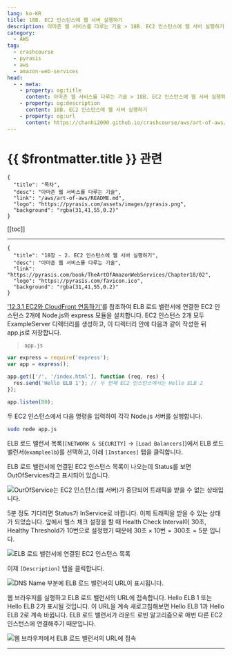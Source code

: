 ```yaml
---
lang: ko-KR
title: 18B. EC2 인스턴스에 웹 서버 실행하기
description: 아마존 웹 서비스를 다루는 기술 > 18B. EC2 인스턴스에 웹 서버 실행하기
category:
  - AWS
tag: 
  - crashcourse
  - pyrasis
  - aws 
  - amazon-web-services
head:
  - - meta:
    - property: og:title
      content: 아마존 웹 서비스를 다루는 기술 > 18B. EC2 인스턴스에 웹 서버 실행하기
    - property: og:description
      content: 18B. EC2 인스턴스에 웹 서버 실행하기
    - property: og:url
      content: https://chanhi2000.github.io/crashcourse/aws/art-of-aws/18B.html
---
```


# {{ $frontmatter.title }} 관련

```component VPCard
{
  "title": "목차",
  "desc": "아마존 웹 서비스를 다루는 기술",
  "link": "/aws/art-of-aws/README.md",
  "logo": "https://pyrasis.com/assets/images/pyrasis.png",
  "background": "rgba(31,41,55,0.2)"
}
```

[[toc]]

---

```component VPCard
{
  "title": "18장 - 2. EC2 인스턴스에 웹 서버 실행하기",
  "desc": "아마존 웹 서비스를 다루는 기술",
  "link": "https://pyrasis.com/book/TheArtOfAmazonWebServices/Chapter18/02",
  "logo": "https://pyrasis.com/favicon.ico",
  "background": "rgba(31,41,55,0.2)"
}
```


<a href="https://www.pyrasis.com/book/TheArtOfAmazonWebServices/Chapter12/03" target="_blank" rel="nofollow">'12.3.1 EC2와 CloudFront 연동하기'</a>를 참조하여 ELB 로드 밸런서에 연결한 EC2 인스턴스 2개에 Node.js와 express 모듈을 설치합니다. EC2 인스턴스 2개 모두 ExampleServer 디렉터리를 생성하고, 이 디렉터리 안에 다음과 같이 작성한 뒤 app.js로 저장합니다.

> <FontIcon icon="fa-brands fa-js"/>`app.js`

```js
var express = require('express');
var app = express();

app.get(['/', '/index.html'], function (req, res) {
  res.send('Hello ELB 1'); // 두 번째 EC2 인스턴스에서는 Hello ELB 2
});

app.listen(80);
```

두 EC2 인스턴스에서 다음 명령을 입력하여 각각 <FontIcon icon="fa-brands fa-node"/>Node.js 서버를 실행합니다.

```sh
sudo node app.js
```

ELB 로드 밸런서 목록(<FontIcon icon="iconfont icon-select"/>`[NETWORK & SECURITY]` → `[Load Balancers]`)에서 ELB 로드 밸런서(`exampleelb`)를 선택하고, 아래 <FontIcon icon="iconfont icon-select"/>`[Instances]` 탭을 클릭합니다.

ELB 로드 밸런서에 연결된 EC2 인스턴스 목록이 나오는데 Status를 보면 OutOfServices라고 표시되어 있습니다.

![OurOfService는 EC2 인스턴스(웹 서버)가 중단되어 트래픽을 받을 수 없는 상태입니다.](https://pyrasis.com/assets/images/TheArtOfAmazonWebServicesChapter18/14_.png)

5분 정도 기다리면 Status가 InService로 바뀝니다. 이제 트래픽을 받을 수 있는 상태가 되었습니다. 앞에서 헬스 체크 설정을 할 때 Health Check Interval이 30초, Healthy Threshold가 10번으로 설정했기 때문에 $30\text{초}\times{10\text{번}}=300\text{초}=5\text{분}$ 입니다.

![ELB 로드 밸런서에 연결된 EC2 인스턴스 목록](https://pyrasis.com/assets/images/TheArtOfAmazonWebServicesChapter18/15_.png)

이제 <FontIcon icon="iconfont icon-select"/>`[Description]` 탭을 클릭합니다.

![DNS Name 부분에 ELB 로드 밸런서의 URL이 표시됩니다.](https://pyrasis.com/assets/images/TheArtOfAmazonWebServicesChapter18/16_.png)

웹 브라우저를 실행하고 ELB 로드 밸런서의 URL에 접속합니다. Hello ELB 1 또는 Hello ELB 2가 표시될 것입니다. 이 URL을 계속 새로고침해보면 Hello ELB 1과 Hello ELB 2로 계속 바뀝니다. ELB 로드 밸런서가 라운드 로빈 알고리즘으로 매번 다른 EC2 인스턴스에 연결해주기 때문입니다.

![웹 브라우저에서 ELB 로드 밸런서의 URL에 접속](https://pyrasis.com/assets/images/TheArtOfAmazonWebServicesChapter18/17_.png)

---
